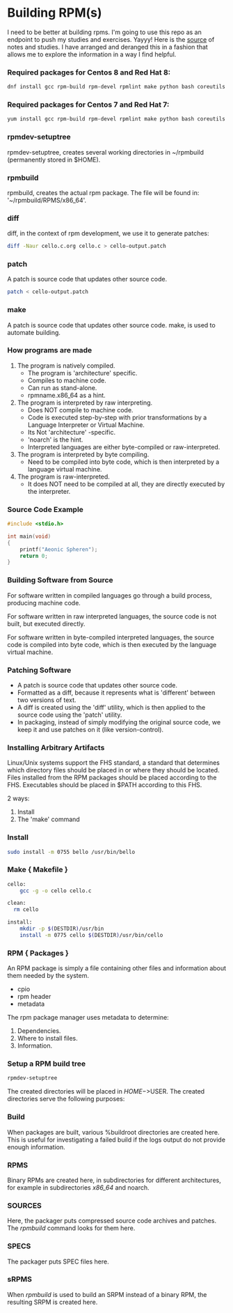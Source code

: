 # Building RPM(s)

I need to be better at building rpms. I'm going to use this repo as an endpoint to push my studies and exercises. Yayyy!
Here is the [source](https://rpm-packaging-guide.github.io) of notes and studies. I have arranged and deranged this in a fashion that allows me to explore the information in a way I find helpful.

### Required packages for Centos 8 and Red Hat 8:
```bash
dnf install gcc rpm-build rpm-devel rpmlint make python bash coreutils diffutils patch rpmdevtools
```
### Required packages for Centos 7 and Red Hat 7:
```bash
yum install gcc rpm-build rpm-devel rpmlint make python bash coreutils diffutils patch rpmdevtools
```

### rpmdev-setuptree
rpmdev-setuptree, creates several working directories in ~/rpmbuild (permanently stored in $HOME).

### rpmbuild
rpmbuild, creates the actual rpm package. The file will be found in: '~/rpmbuild/RPMS/x86_64'.

### diff 
diff, in the context of rpm development, we use it to generate patches: 
```bash
diff -Naur cello.c.org cello.c > cello-output.patch
```

### patch 
A patch is source code that updates other source code. 
```bash
patch < cello-output.patch
```

### make 
A patch is source code that updates other source code. 
make, is used to automate building.

### How programs are made
1. The program is natively compiled.
	 * The program is 'architecture' specific.
	 * Compiles to machine code.
	 * Can run as stand-alone.
	 * rpmname.x86_64 as a hint.
2. The program is interpreted by raw interpreting.
	 * Does NOT compile to machine code.
	 * Code is executed step-by-step with prior transformations 
	 	 by a Language Interpreter or Virtual Machine.
	 * Its Not 'architecture' -specific.
	 * 'noarch' is the hint.
	 * Interpreted languages are either byte-compiled or raw-interpreted.
3. The program is interpreted by byte compiling. 
   * Need to be compiled into byte code, which is then interpreted by a 
	   language virtual machine.
4. The program is raw-interpreted.
	 * It does NOT need to be compiled at all, they are directly executed by the interpreter.

### Source Code Example
```c
#include <stdio.h>

int main(void)
{
	printf("Aeonic Spheren");
	return 0;
}
```

### Building Software from Source
For software written in compiled languages go through a build process, producing machine code.

For software written in raw interpreted languages, the source code is not built, but executed directly.

For software written in byte-compiled interpreted languages, the source code is compiled into byte code, which is then executed by the language virtual machine.

### Patching Software
- A patch is source code that updates other source code. 
- Formatted as a diff, because it represents what is 'different' between two versions of text.
- A diff is created using the 'diff' utility, which is then applied to the source code using the 'patch' utility.
- In packaging, instead of simply modifying the original source code, we keep it and use patches on it (like version-control).

### Installing Arbitrary Artifacts
Linux/Unix systems support the FHS standard, a standard that determines which directory files should be placed in or where they should be located. Files installed from the RPM packages should be placed according to the FHS. Executables should be placed in $PATH according to this FHS.

2 ways:
1. Install
2. The 'make' command

### Install 
```bash
sudo install -m 0755 bello /usr/bin/bello
```

### Make { Makefile }
```bash
cello:
	gcc -g -o cello cello.c

clean:
  rm cello

install:
	mkdir -p $(DESTDIR)/usr/bin
	install -m 0775 cello $(DESTDIR)/usr/bin/cello
```

### RPM { Packages }
An RPM package is simply a file containing other files and information about them needed by the system.
- cpio 
- rpm header
- metadata

The rpm package manager uses metadata to determine:
1. Dependencies.
2. Where to install files.
3. Information.

### Setup a RPM build tree
```bash
rpmdev-setuptree
```
The created directories will be placed in $HOME->$USER.
The created directories serve the following purposes:

### Build 
When packages are built, various %buildroot directories are created here. This is useful for investigating a failed build if the logs output do not provide enough information.

### RPMS
Binary RPMs are created here, in subdirectories for different architectures, for example in subdirectories *x86_64* and noarch.

### SOURCES
Here, the packager puts compressed source code archives and patches. The *rpmbuild* command looks for them here.

### SPECS
The packager puts SPEC files here.

### sRPMS
When *rpmbuild* is used to build an SRPM instead of a binary RPM, the resulting SRPM is created here.


